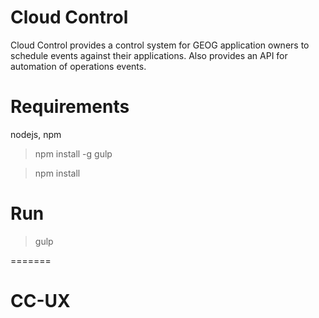 # Cloud Control

Cloud Control provides a control system for GEOG application owners to schedule events against their applications.  Also provides an API for automation of operations events.

# Requirements

nodejs, npm

> npm install -g gulp

> npm install

# Run

> gulp

=======
# CC-UX

